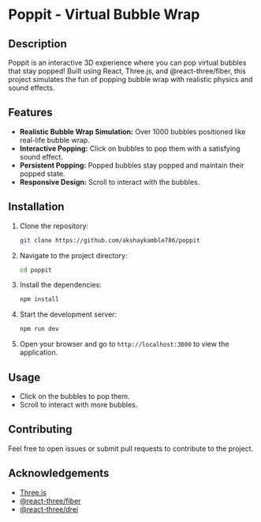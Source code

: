 # Poppit - Virtual Bubble Wrap

## Description

Poppit is an interactive 3D experience where you can pop virtual bubbles that stay popped! Built using React, Three.js, and @react-three/fiber, this project simulates the fun of popping bubble wrap with realistic physics and sound effects.

## Features

- **Realistic Bubble Wrap Simulation:** Over 1000 bubbles positioned like real-life bubble wrap.
- **Interactive Popping:** Click on bubbles to pop them with a satisfying sound effect.
- **Persistent Popping:** Popped bubbles stay popped and maintain their popped state.
- **Responsive Design:** Scroll to interact with the bubbles.

## Installation

1. Clone the repository:
    ```bash
    git clone https://github.com/akshaykamble786/poppit
    ```

2. Navigate to the project directory:
    ```bash
    cd poppit
    ```

3. Install the dependencies:
    ```bash
    npm install
    ```

4. Start the development server:
    ```bash
    npm run dev
    ```

5. Open your browser and go to `http://localhost:3000` to view the application.

## Usage

- Click on the bubbles to pop them.
- Scroll to interact with more bubbles.

## Contributing

Feel free to open issues or submit pull requests to contribute to the project.

## Acknowledgements

- [Three.js](https://threejs.org/)
- [@react-three/fiber](https://docs.pmndrs.dev/react-three-fiber)
- [@react-three/drei](https://github.com/utsuboco/react-three-drei)
